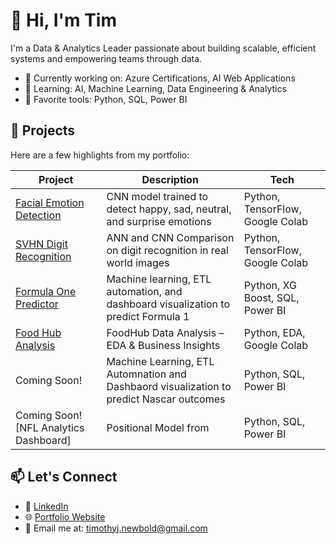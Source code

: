 # 👋 Hi, I'm Tim

I'm a Data & Analytics Leader passionate about building scalable, efficient systems and empowering teams through data.

- 🔭 Currently working on: Azure Certifications, AI Web Applications
- 🌱 Learning: AI, Machine Learning, Data Engineering & Analytics
- 🧠 Favorite tools: Python, SQL, Power BI

## 🔗 Projects

Here are a few highlights from my portfolio:

| Project | Description | Tech |
|--------|-------------|------|
| [Facial Emotion Detection](https://github.com/tim-newbold/mit_cnn) | CNN model trained to detect happy, sad, neutral, and surprise emotions | Python, TensorFlow, Google Colab |
| [SVHN Digit Recognition](https://github.com/tim-newbold/mit_elective) | ANN and CNN Comparison on digit recognition in real world images | Python, TensorFlow, Google Colab | 
| [Formula One Predictor](https://github.com/tim-newbold/formula-one) | Machine learning, ETL automation, and dashboard visualization to predict Formula 1 | Python, XG Boost, SQL, Power BI |
| [Food Hub Analysis](https://github.com/tim-newbold/mit_food_hub) | FoodHub Data Analysis – EDA & Business Insights | Python, EDA, Google Colab |
|Coming Soon!| Machine Learning, ETL Automnation and Dashbaord visualization to predict Nascar outcomes | Python, SQL, Power BI |
|Coming Soon! [NFL Analytics Dashboard] | Positional Model from  | Python, SQL, Power BI |

## 📫 Let's Connect

- 💼 [LinkedIn](https://linkedin.com/in/tim-newbold)
- 🌐 [Portfolio Website](https://your-portfolio-site.com)
- 📧 Email me at: timothyj.newbold@gmail.com
